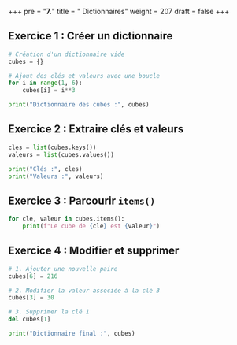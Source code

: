 +++
pre = "<b>7.</b>"
title = " Dictionnaires"
weight = 207
draft = false
+++


## Exercice 1 : Créer un dictionnaire

```python
# Création d'un dictionnaire vide
cubes = {}

# Ajout des clés et valeurs avec une boucle
for i in range(1, 6):
    cubes[i] = i**3

print("Dictionnaire des cubes :", cubes)
```



## Exercice 2 : Extraire clés et valeurs

```python
cles = list(cubes.keys())
valeurs = list(cubes.values())

print("Clés :", cles)
print("Valeurs :", valeurs)
```



## Exercice 3 : Parcourir `items()`

```python
for cle, valeur in cubes.items():
    print(f"Le cube de {cle} est {valeur}")
```



## Exercice 4 : Modifier et supprimer

```python
# 1. Ajouter une nouvelle paire
cubes[6] = 216

# 2. Modifier la valeur associée à la clé 3
cubes[3] = 30

# 3. Supprimer la clé 1
del cubes[1]

print("Dictionnaire final :", cubes)
```